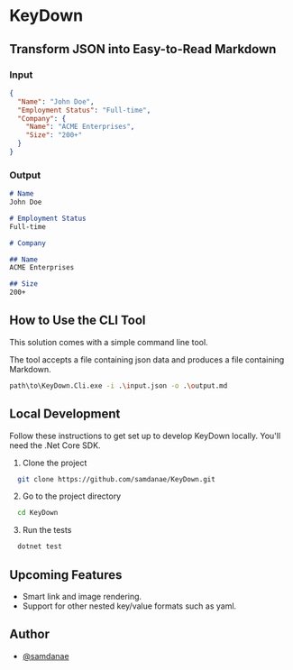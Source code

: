 # KeyDown

## Transform JSON into Easy-to-Read Markdown

### Input
```json
{
  "Name": "John Doe",
  "Employment Status": "Full-time",
  "Company": {
    "Name": "ACME Enterprises",
    "Size": "200+"
  }
}
```

### Output

```markdown
# Name
John Doe

# Employment Status
Full-time

# Company

## Name
ACME Enterprises

## Size
200+
```

## How to Use the CLI Tool

This solution comes with a simple command line tool.

The tool accepts a file containing json data and produces a file containing Markdown.

``` bash
path\to\KeyDown.Cli.exe -i .\input.json -o .\output.md
```


## Local Development 

Follow these instructions to get set up to develop KeyDown locally. You'll need the .Net Core SDK.

1. Clone the project

```bash
  git clone https://github.com/samdanae/KeyDown.git
```

2. Go to the project directory

```bash
  cd KeyDown
```

3. Run the tests

```bash
  dotnet test
```

## Upcoming Features

- Smart link and image rendering.
- Support for other nested key/value formats such as yaml.

## Author

- [@samdanae](https://www.github.com/samdanae)
